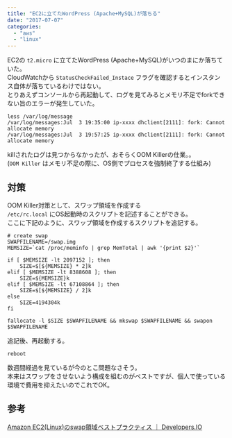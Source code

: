 ```yaml
---
title: "EC2に立てたWordPress (Apache+MySQL)が落ちる"
date: "2017-07-07"
categories: 
  - "aws"
  - "linux"
---
```


EC2の `t2.micro` に立てたWordPress (Apache+MySQL)がいつのまにか落ちていた。  
CloudWatchから `StatusCheckFailed_Instace` フラグを確認するとインスタンス自体が落ちているわけではない。  
とりあえずコンソールから再起動して、ログを見てみるとメモリ不足でforkできない旨のエラーが発生していた。

```
less /var/log/message
/var/log/messages:Jul  3 19:35:00 ip-xxxx dhclient[2111]: fork: Cannot allocate memory
/var/log/messages:Jul  3 19:57:25 ip-xxxx dhclient[2111]: fork: Cannot allocate memory
```

killされたログは見つからなかったが、おそらくOOM Killerの仕業。。  
(`OOM Killer` はメモリ不足の際に、OS側でプロセスを強制終了する仕組み)

## 対策

OOM Killer対策として、スワップ領域を作成する  
`/etc/rc.local` にOS起動時のスクリプトを記述することができる。  
ここに下記のように、スワップ領域を作成するスクリプトを追記する。

```
# create swap
SWAPFILENAME=/swap.img
MEMSIZE=`cat /proc/meminfo | grep MemTotal | awk '{print $2}'`

if [ $MEMSIZE -lt 2097152 ]; then
    SIZE=$[${MEMSIZE} * 2]k
elif [ $MEMSIZE -lt 8388608 ]; then
    SIZE=${MEMSIZE}k
elif [ $MEMSIZE -lt 67108864 ]; then
    SIZE=$[${MEMSIZE} / 2]k
else
    SIZE=4194304k
fi

fallocate -l $SIZE $SWAPFILENAME && mkswap $SWAPFILENAME && swapon $SWAPFILENAME
```

追記後、再起動する。

```
reboot
```

数週間経過を見ているが今のとこ問題なさそう。  
本来はスワップをさせないよう構成を組むのがベストですが、個人で使っている環境で費用を抑えたいのでこれでOK。

## 参考

[Amazon EC2(Linux)のswap領域ベストプラクティス ｜ Developers.IO](http://dev.classmethod.jp/cloud/ec2linux-swap-bestpractice/)
